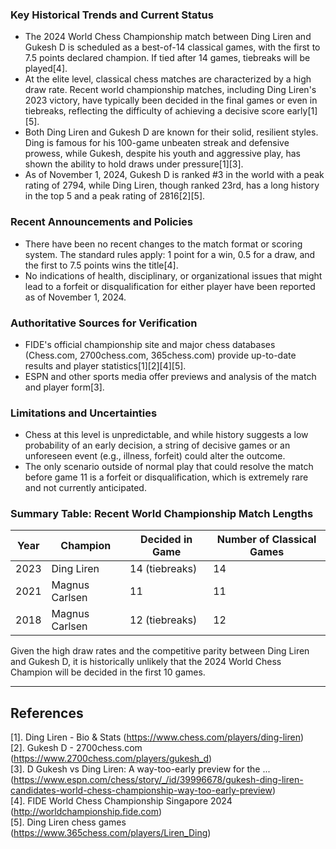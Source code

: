 ### Key Historical Trends and Current Status

- The 2024 World Chess Championship match between Ding Liren and Gukesh D is scheduled as a best-of-14 classical games, with the first to 7.5 points declared champion. If tied after 14 games, tiebreaks will be played[4].
- At the elite level, classical chess matches are characterized by a high draw rate. Recent world championship matches, including Ding Liren's 2023 victory, have typically been decided in the final games or even in tiebreaks, reflecting the difficulty of achieving a decisive score early[1][5].
- Both Ding Liren and Gukesh D are known for their solid, resilient styles. Ding is famous for his 100-game unbeaten streak and defensive prowess, while Gukesh, despite his youth and aggressive play, has shown the ability to hold draws under pressure[1][3].
- As of November 1, 2024, Gukesh D is ranked #3 in the world with a peak rating of 2794, while Ding Liren, though ranked 23rd, has a long history in the top 5 and a peak rating of 2816[2][5].

### Recent Announcements and Policies

- There have been no recent changes to the match format or scoring system. The standard rules apply: 1 point for a win, 0.5 for a draw, and the first to 7.5 points wins the title[4].
- No indications of health, disciplinary, or organizational issues that might lead to a forfeit or disqualification for either player have been reported as of November 1, 2024.

### Authoritative Sources for Verification

- FIDE's official championship site and major chess databases (Chess.com, 2700chess.com, 365chess.com) provide up-to-date results and player statistics[1][2][4][5].
- ESPN and other sports media offer previews and analysis of the match and player form[3].

### Limitations and Uncertainties

- Chess at this level is unpredictable, and while history suggests a low probability of an early decision, a string of decisive games or an unforeseen event (e.g., illness, forfeit) could alter the outcome.
- The only scenario outside of normal play that could resolve the match before game 11 is a forfeit or disqualification, which is extremely rare and not currently anticipated.

### Summary Table: Recent World Championship Match Lengths

| Year | Champion         | Decided in Game | Number of Classical Games |
|------|------------------|-----------------|--------------------------|
| 2023 | Ding Liren       | 14 (tiebreaks)  | 14                       |
| 2021 | Magnus Carlsen   | 11              | 11                       |
| 2018 | Magnus Carlsen   | 12 (tiebreaks)  | 12                       |

Given the high draw rates and the competitive parity between Ding Liren and Gukesh D, it is historically unlikely that the 2024 World Chess Champion will be decided in the first 10 games.

---

## References

[1]. Ding Liren - Bio & Stats (https://www.chess.com/players/ding-liren)  
[2]. Gukesh D - 2700chess.com (https://www.2700chess.com/players/gukesh_d)  
[3]. D Gukesh vs Ding Liren: A way-too-early preview for the ... (https://www.espn.com/chess/story/_/id/39996678/gukesh-ding-liren-candidates-world-chess-championship-way-too-early-preview)  
[4]. FIDE World Chess Championship Singapore 2024 (http://worldchampionship.fide.com)  
[5]. Ding Liren chess games (https://www.365chess.com/players/Liren_Ding)